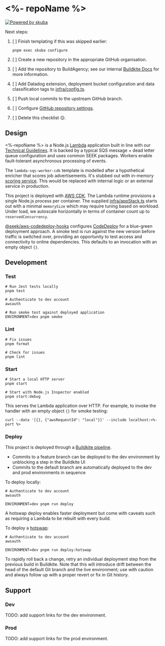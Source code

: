 # <%- repoName %>

[![Powered by skuba](https://img.shields.io/badge/🤿%20skuba-powered-009DC4)](https://github.com/seek-oss/skuba)

Next steps:

1. [ ] Finish templating if this was skipped earlier:

   ```shell
   pnpm exec skuba configure
   ```

2. [ ] Create a new repository in the appropriate GitHub organisation.
3. [ ] Add the repository to BuildAgency;
       see our internal [Buildkite Docs] for more information.
4. [ ] Add Datadog extension, deployment bucket configuration and data classification tags to [infra/config.ts](infra/config.ts).
5. [ ] Push local commits to the upstream GitHub branch.
6. [ ] Configure [GitHub repository settings].
7. [ ] Delete this checklist 😌.

[Buildkite Docs]: https://backstage.myseek.xyz/docs/default/component/buildkite-docs
[GitHub repository settings]: https://github.com/<%-orgName%>/<%-repoName%>/settings

## Design

<%-repoName %> is a Node.js [Lambda] application built in line with our [Technical Guidelines].
It is backed by a typical SQS message + dead letter queue configuration and uses common SEEK packages.
Workers enable fault-tolerant asynchronous processing of events.

The `lambda-sqs-worker-cdk` template is modelled after a hypothetical enricher that scores job advertisements.
It's stubbed out with in-memory [scoring service](src/services/jobScorer.ts).
This would be replaced with internal logic or an external service in production.

This project is deployed with [AWS CDK].
The Lambda runtime provisions a single Node.js process per container.
The supplied [infra/appStack.ts](infra/appStack.ts) starts out with a minimal `memorySize` which may require tuning based on workload.
Under load, we autoscale horizontally in terms of container count up to `reservedConcurrency`.

[@seek/aws-codedeploy-hooks] configures [CodeDeploy] for a blue-green deployment approach.
A smoke test is run against the new version before traffic is switched over,
providing an opportunity to test access and connectivity to online dependencies.
This defaults to an invocation with an empty object `{}`.

## Development

### Test

```shell
# Run Jest tests locally
pnpm test

# Authenticate to dev account
awsauth

# Run smoke test against deployed application
ENVIRONMENT=dev pnpm smoke
```

### Lint

```shell
# Fix issues
pnpm format

# Check for issues
pnpm lint
```

### Start

```shell
# Start a local HTTP server
pnpm start

# Start with Node.js Inspector enabled
pnpm start:debug
```

This serves the Lambda application over HTTP.
For example, to invoke the handler with an empty object `{}` for smoke testing:

```shell
curl --data '[{}, {"awsRequestId": "local"}]' --include localhost:<%- port %>
```

### Deploy

This project is deployed through a [Buildkite pipeline](.buildkite/pipeline.yml).

- Commits to a feature branch can be deployed to the dev environment by unblocking a step in the Buildkite UI
- Commits to the default branch are automatically deployed to the dev and prod environments in sequence

To deploy locally:

```shell
# Authenticate to dev account
awsauth

ENVIRONMENT=dev pnpm run deploy
```

A hotswap deploy enables faster deployment but come with caveats such as requiring a Lambda to be rebuilt with every build.

To deploy a [hotswap]:

```shell
# Authenticate to dev account
awsauth

ENVIRONMENT=dev pnpm run deploy:hotswap
```

To rapidly roll back a change,
retry an individual deployment step from the previous build in Buildkite.
Note that this will introduce drift between the head of the default Git branch and the live environment;
use with caution and always follow up with a proper revert or fix in Git history.

## Support

### Dev

TODO: add support links for the dev environment.

<!--
- CloudWatch dashboard
- Datadog dashboard
- Splunk logs
-->

### Prod

TODO: add support links for the prod environment.

<!--
- CloudWatch dashboard
- Datadog dashboard
- Splunk logs
-->

[@seek/aws-codedeploy-hooks]: https://github.com/seek-oss/aws-codedeploy-hooks
[AWS CDK]: https://docs.aws.amazon.com/cdk/v2/guide/home.html
[CodeDeploy]: https://docs.aws.amazon.com/codedeploy
[Hotswap]: https://docs.aws.amazon.com/cdk/v2/guide/ref-cli-cmd-deploy.html#ref-cli-cmd-deploy-options
[Lambda]: https://docs.aws.amazon.com/lambda
[Technical Guidelines]: https://myseek.atlassian.net/wiki/spaces/AA/pages/2358346017/
